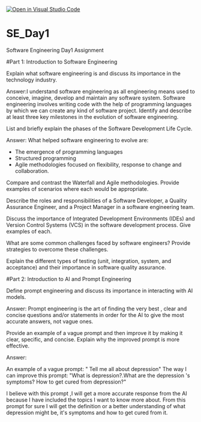 [![Open in Visual Studio Code](https://classroom.github.com/assets/open-in-vscode-2e0aaae1b6195c2367325f4f02e2d04e9abb55f0b24a779b69b11b9e10269abc.svg)](https://classroom.github.com/online_ide?assignment_repo_id=18401303&assignment_repo_type=AssignmentRepo)
# SE_Day1
Software Engineering Day1 Assignment

#Part 1: Introduction to Software Engineering

Explain what software engineering is and discuss its importance in the technology industry.


Answer:I understand software engineering as all engineering means used to conceive, imagine, develop and maintain any software system. Software engineering involves writing code with the help of programming languages by which we can create any kind of software project.
Identify and describe at least three key milestones in the evolution of software engineering.


List and briefly explain the phases of the Software Development Life Cycle.

Answer:
What helped software engineering to evolve are:
- The emergence of programming languages
- Structured programming
- Agile methodologies focused on flexibility, response to change and collaboration.

Compare and contrast the Waterfall and Agile methodologies. Provide examples of scenarios where each would be appropriate.


Describe the roles and responsibilities of a Software Developer, a Quality Assurance Engineer, and a Project Manager in a software engineering team.


Discuss the importance of Integrated Development Environments (IDEs) and Version Control Systems (VCS) in the software development process. Give examples of each.


What are some common challenges faced by software engineers? Provide strategies to overcome these challenges.


Explain the different types of testing (unit, integration, system, and acceptance) and their importance in software quality assurance.


#Part 2: Introduction to AI and Prompt Engineering


Define prompt engineering and discuss its importance in interacting with AI models.

Answer:
Prompt engineering is the art of finding the very best , clear and concise questions and/or statements in order for the AI to give the most accurate answers, not vague ones.


Provide an example of a vague prompt and then improve it by making it clear, specific, and concise. Explain why the improved prompt is more effective.

Answer:

An example of a vague prompt:
" Tell me all about depression"
The way I can improve this prompt:
"What is depression?.What are the depression 's symptoms? How to get cured from depression?"

I believe with this prompt ,I will get a more accurate response from the AI because I have included the topics I want to know more about. From this prompt for sure I will get the definition or a better understanding of what depression might be, it's symptoms and how to get cured from it.
